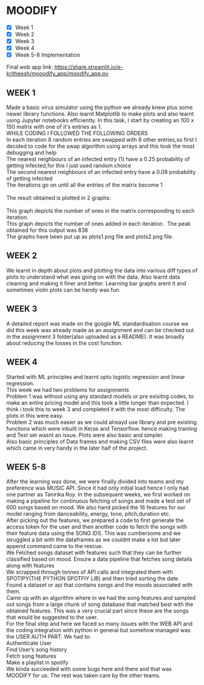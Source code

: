 # MOODIFY
- [x] Week 1
- [x] Week 2
- [x] Week 3
- [x] Week 4
- [x] Week 5-8 Implementation

Final web app link: https://share.streamlit.io/e-kritheesh/mooodify_app/moodify_app.py

## WEEK 1
Made a basic virus simulator using the python we already knew plus some newer library functions. Also learnt Matplotlib to make plots and also learnt using Jupyter notebooks efficiently. 
In this task, I start by creating an 100 x 150 matrix with one of it's entries as 1.<br />
WHILE CODING I FOLLOWED THE FOLLOWING ORDERS<br />
In each iteration 8 random entries are swapped with 8 other entries,so first I decided to code for the swap algorithm using arrays and this took the most debugging and help<br />
The nearest neighbours of an infected entry (1) have a 0.25 probability of getting infected,for this I just used random.choice<br />
The second nearest neighbours of an infected entry have a 0.08 probability of getting infected<br />
The iterations go on until all the entries of the matrix become 1<br />
<br />
The result obtained is plotted in 2 graphs:<br />
<br />
This graph depicts the number of ones in the matrix corresponding to each iteration.<br />
This graph depicts the number of ones added in each iteration . The peak obtained for this output was 838<br />
The graphs have been put up as plots1.png file and plots2.png file.
## WEEK 2
We learnt in depth about plots and plotting the data into various diff types of plots to understand what was going on with the data. Also learnt data cleaning and making it finer and better. Learning bar graphs arent it and sometimes violin plots can be handy was fun.
## WEEK 3
A detailed report was made on the google ML standardisation course we did this week was already made as an assignment and can be checked out in the assignment 3 folder(also uploaded as a README). It was broadly about reducing the losses in the cost function.
## WEEK 4
Started with ML principles and learnt upto logistic regression and linear regression.<br />
This week we had two problems for assignments<br />
Problem 1 was without using any standard models or pre exisitng codes, to make an entire pricing model and this took a little longer than expected. I think i took this to week 3 and completed it with the most difficulty. The plots in this were easy.<br />
Problem 2 was much easier as we could alreayd use library and pre existing functions which were inbuilt in Keras and Tensorflow. hence making training and Test set wasnt an issue. Plots were also basic and simpler. <br />
Also basic principles of Data frames and making CSV files were also learnt which came in very handy in the later half of the project.
## WEEK 5-8
After the learning was done, we were finally divided into teams and my preference was MUSIC API. Since it had only initial load hence I only had one partner as Tanirika Roy. In the subsequent weeks, we first worked on making a pipeline for continuous fetching of songs and made a test set of 600 songs based on mood. We also hand picked the 16 features for our model ranging from danceability, energy, tone, pitch,duration etc.<br /> 
After picking out the features, we prepared a code to first generate the access token for the user and then another code to fetch the songs with their feature data using the SONG IDS. This was cumbersome and we struggled a bit with the dataframes as we couldnt make a list but later append command came to the rescue.<br />
We Fetched songs dataset with features such that they can be further classified based on mood. Ensure a data pipeline that fetches song details along with features <br />
We scrapped through tonnes of API calls and integrated them with SPOTIPY(THE PYTHON SPOTFIY LIB) and then tried sorting the date.<br />
Found a dataset or api that contains songs and the moods associated with them.<br />
Came up with an algorithm where in we had the song features and sampled out songs from a large chunk of song database that matched best with the obtained features. This was a very crucial part since these are the songs that would be suggested to the user.<br />
For the final step and here we faced so many issues with the WEB API and the coding integration with python in general but somehow managed was the USER AUTH PART. We had to:<br />
Authenticate User <br />
Find User’s song history <br />
Fetch song features <br />
Make a playlist in spotify <br />
We kinda succeeded with some bugs here and there and that was MOODIFY for us. The rest was taken care by the other teams.


